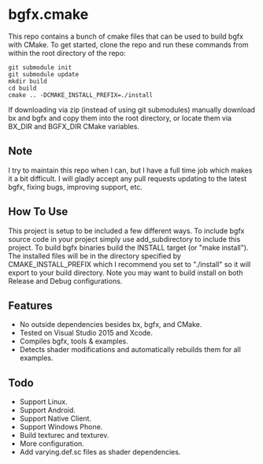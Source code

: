 bgfx.cmake
===================

This repo contains a bunch of cmake files that can be used to build bgfx with CMake. To get started, clone the repo and run these commands from within the root directory of the repo:

```
git submodule init
git submodule update
mkdir build
cd build
cmake .. -DCMAKE_INSTALL_PREFIX=./install
```

If downloading via zip (instead of using git submodules) manually download bx and bgfx and copy them into the root directory, or locate them via BX_DIR and BGFX_DIR CMake variables.

Note
-------------
I try to maintain this repo when I can, but I have a full time job which makes it a bit difficult. I will gladly accept any pull requests updating to the latest bgfx, fixing bugs, improving support, etc.

How To Use
-------------
This project is setup to be included a few different ways. To include bgfx source code in your project simply use add_subdirectory to include this project. To build bgfx binaries build the INSTALL target (or "make install"). The installed files will be in the directory specified by CMAKE_INSTALL_PREFIX which I recommend you set to "./install" so it will export to your build directory. Note you may want to build install on both Release and Debug configurations.

Features
-------------
* No outside dependencies besides bx, bgfx, and CMake.
* Tested on Visual Studio 2015 and Xcode.
* Compiles bgfx, tools & examples.
* Detects shader modifications and automatically rebuilds them for all examples.

Todo
-------------
* Support Linux.
* Support Android.
* Support Native Client.
* Support Windows Phone.
* Build texturec and texturev.
* More configuration.
* Add varying.def.sc files as shader dependencies.
